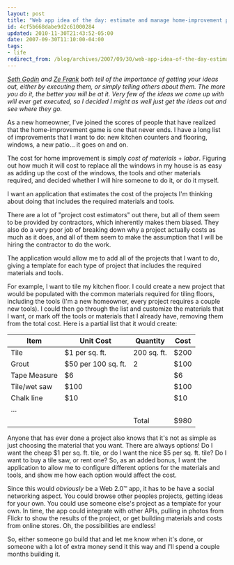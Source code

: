 ```yaml
---
layout: post
title: "Web app idea of the day: estimate and manage home-improvement projects"
id: 4cf5b668dabe9d2c61000284
updated: 2010-11-30T21:43:52-05:00
date: 2007-09-30T11:10:00-04:00
tags:
- life
redirect_from: /blog/archives/2007/09/30/web-app-idea-of-the-day-estimate-and-manage-home-improvement-projects/
---
```


*[Seth Godin](http://sethgodin.typepad.com/seths_blog/2007/09/big-ideas.html) and [Ze Frank](http://www.zefrank.com/theshow/archives/2006/07/071106.html) both tell of the importance of getting your ideas out, either by executing them, or simply telling others about them. The more you do it, the better you will be at it. Very few of the ideas we come up with will ever get executed, so I decided I might as well just get the ideas out and see where they go.*

As a new homeowner, I've joined the scores of people that have realized that the home-improvement game is one that never ends. I have a long list of improvements that I want to do: new kitchen counters and flooring, windows, a new patio… it goes on and on.

The cost for home improvement is simply *cost of materials* + *labor*. Figuring out how much it will cost to replace all the windows in my house is as easy as adding up the cost of the windows, the tools and other materials required, and decided whether I will hire someone to do it, or do it myself.

I want an application that estimates the cost of the projects I'm thinking about doing that includes the required materials and tools.

There are a lot of "project cost estimators" out there, but all of them seem to be provided by contractors, which inherently makes them biased. They also do a very poor job of breaking down why a project actually costs as much as it does, and all of them seem to make the assumption that I will be hiring the contractor to do the work.

The application would allow me to add all of the projects that I want to do, giving a template for each type of project that includes the required materials and tools.

For example, I want to tile my kitchen floor. I could create a new project that would be populated with the common materials required for tiling floors, including the tools (I'm a new homeowner, every project requires a couple new tools). I could then go through the list and customize the materials that I want, or mark off the tools or materials that I already have, removing them from the total cost. Here is a partial list that it would create:

<table>
<thead>
<tr>
<th>
Item

</th>
<th>
Unit Cost

</th>
<th>
Quantity

</th>
<th>
Cost

</th>
</tr>
</thead>
<tbody>
<tr>
<td>
Tile

</td>
<td>
$1 per sq. ft.

</td>
<td>
200 sq. ft.

</td>
<td>
$200

</td>
</tr>
<tr>
<td>
Grout

</td>
<td>
$50 per 100 sq. ft.

</td>
<td>
2

</td>
<td>
$100

</td>
</tr>
<tr>
<td>
Tape Measure

</td>
<td>
$6

</td>
<td>
</td>
<td>
$6

</td>
</tr>
<tr>
<td>
Tile/wet saw

</td>
<td>
$100

</td>
<td>
</td>
<td>
$100

</td>
</tr>
<tr>
<td>
Chalk line

</td>
<td>
$10

</td>
<td>
</td>
<td>
$10

</td>
</tr>
<tr>
<td colspan="4">
…

</td>
</tr>
<tr>
<td>
</td>
<td>
</td>
<td>
Total

</td>
<td>
$980

</td>
</tr>
</tbody>
</table>
Anyone that has ever done a project also knows that it's not as simple as just choosing the material that you want. There are always options! Do I want the cheap $1 per sq. ft. tile, or do I want the nice $5 per sq. ft. tile? Do I want to buy a tile saw, or rent one? So, as an added bonus, I want the application to allow me to configure different options for the materials and tools, and show me how each option would affect the cost.

Since this would *obviously* be a Web 2.0™ app, it has to be have a social networking aspect. You could browse other peoples projects, getting ideas for your own. You could use someone else's project as a template for your own. In time, the app could integrate with other APIs, pulling in photos from Flickr to show the results of the project, or get building materials and costs from online stores. Oh, the possibilities are endless!

So, either someone go build that and let me know when it's done, or someone with a lot of extra money send it this way and I'll spend a couple months building it.
